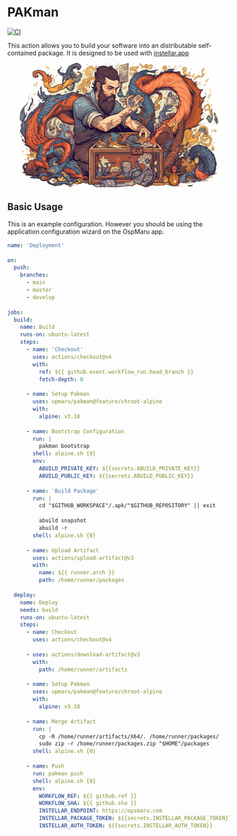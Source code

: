 # PAKman

[![CI](https://github.com/upmaru/pakman/actions/workflows/ci.yml/badge.svg)](https://github.com/upmaru/pakman/actions/workflows/ci.yml)

This action allows you to build your software into an distributable self-contained package. It is designed to be used with [instellar.app](https://instellar.app)

![Packing Man](cover.png)

## Basic Usage

This is an example configuration. However you should be using the application configuration wizard on the OspMaru app.

```yml
name: 'Deployment'

on:
  push:
    branches:
      - main
      - master
      - develop

jobs:
  build:
    name: Build
    runs-on: ubuntu-latest
    steps:
      - name: 'Checkout'
        uses: actions/checkout@v4
        with:
          ref: ${{ github.event.workflow_run.head_branch }}
          fetch-depth: 0

      - name: Setup Pakman
        uses: upmaru/pakman@feature/chroot-alpine
        with:
          alpine: v3.18

      - name: Bootstrap Configuration
        run: |
          pakman bootstrap
        shell: alpine.sh {0}
        env:
          ABUILD_PRIVATE_KEY: ${{secrets.ABUILD_PRIVATE_KEY}}
          ABUILD_PUBLIC_KEY: ${{secrets.ABUILD_PUBLIC_KEY}}

      - name: 'Build Package'
        run: |
          cd "$GITHUB_WORKSPACE"/.apk/"$GITHUB_REPOSITORY" || exit

          abuild snapshot
          abuild -r
        shell: alpine.sh {0}

      - name: Upload Artifact
        uses: actions/upload-artifact@v3
        with:
          name: ${{ runner.arch }}
          path: /home/runner/packages

  deploy:
    name: Deploy
    needs: build
    runs-on: ubuntu-latest
    steps: 
      - name: Checkout
        uses: actions/checkout@v4

      - uses: actions/download-artifact@v3
        with: 
          path: /home/runner/artifacts

      - name: Setup Pakman
        uses: upmaru/pakman@feature/chroot-alpine
        with:
          alpine: v3.18

      - name: Merge Artifact
        run: |
          cp -R /home/runner/artifacts/X64/. /home/runner/packages/
          sudo zip -r /home/runner/packages.zip "$HOME"/packages
        shell: alpine.sh {0}

      - name: Push
        run: pakman push
        shell: alpine.sh {0}
        env:
          WORKFLOW_REF: ${{ github.ref }}
          WORKFLOW_SHA: ${{ github.sha }}
          INSTELLAR_ENDPOINT: https://opsmaru.com
          INSTELLAR_PACKAGE_TOKEN: ${{secrets.INSTELLAR_PACKAGE_TOKEN}}
          INSTELLAR_AUTH_TOKEN: ${{secrets.INSTELLAR_AUTH_TOKEN}}
```
